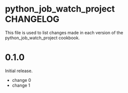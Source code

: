 # python_job_watch_project CHANGELOG

This file is used to list changes made in each version of the python_job_watch_project cookbook.

# 0.1.0

Initial release.

- change 0
- change 1

